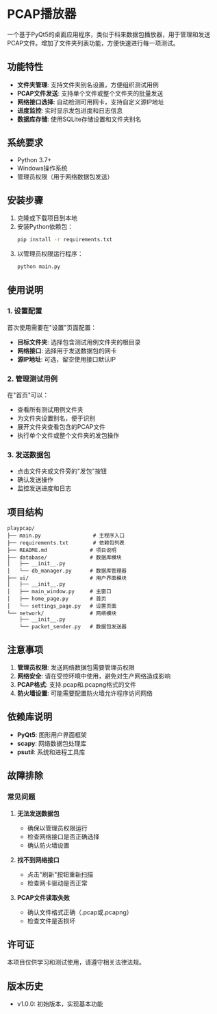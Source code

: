 # PCAP播放器

一个基于PyQt5的桌面应用程序，类似于科来数据包播放器，用于管理和发送PCAP文件。增加了文件夹列表功能，方便快速进行每一项测试。

## 功能特性

- **文件夹管理**: 支持文件夹别名设置，方便组织测试用例
- **PCAP文件发送**: 支持单个文件或整个文件夹的批量发送
- **网络接口选择**: 自动检测可用网卡，支持自定义源IP地址
- **进度监控**: 实时显示发包进度和日志信息
- **数据库存储**: 使用SQLite存储设置和文件夹别名

## 系统要求

- Python 3.7+
- Windows操作系统
- 管理员权限（用于网络数据包发送）

## 安装步骤

1. 克隆或下载项目到本地
2. 安装Python依赖包：
   ```bash
   pip install -r requirements.txt
   ```
3. 以管理员权限运行程序：
   ```bash
   python main.py
   ```

## 使用说明

### 1. 设置配置

首次使用需要在"设置"页面配置：

- **目标文件夹**: 选择包含测试用例文件夹的根目录
- **网络接口**: 选择用于发送数据包的网卡
- **源IP地址**: 可选，留空使用接口默认IP

### 2. 管理测试用例

在"首页"可以：

- 查看所有测试用例文件夹
- 为文件夹设置别名，便于识别
- 展开文件夹查看包含的PCAP文件
- 执行单个文件或整个文件夹的发包操作

### 3. 发送数据包

- 点击文件夹或文件旁的"发包"按钮
- 确认发送操作
- 监控发送进度和日志

## 项目结构

```
playpcap/
├── main.py                 # 主程序入口
├── requirements.txt        # 依赖包列表
├── README.md              # 项目说明
├── database/              # 数据库模块
│   ├── __init__.py
│   └── db_manager.py      # 数据库管理器
├── ui/                    # 用户界面模块
│   ├── __init__.py
│   ├── main_window.py     # 主窗口
│   ├── home_page.py       # 首页
│   └── settings_page.py   # 设置页面
└── network/               # 网络模块
    ├── __init__.py
    └── packet_sender.py   # 数据包发送器
```

## 注意事项

1. **管理员权限**: 发送网络数据包需要管理员权限
2. **网络安全**: 请在受控环境中使用，避免对生产网络造成影响
3. **PCAP格式**: 支持.pcap和.pcapng格式的文件
4. **防火墙设置**: 可能需要配置防火墙允许程序访问网络

## 依赖库说明

- **PyQt5**: 图形用户界面框架
- **scapy**: 网络数据包处理库
- **psutil**: 系统和进程工具库

## 故障排除

### 常见问题

1. **无法发送数据包**
   - 确保以管理员权限运行
   - 检查网络接口是否正确选择
   - 确认防火墙设置

2. **找不到网络接口**
   - 点击"刷新"按钮重新扫描
   - 检查网卡驱动是否正常

3. **PCAP文件读取失败**
   - 确认文件格式正确（.pcap或.pcapng）
   - 检查文件是否损坏

## 许可证

本项目仅供学习和测试使用，请遵守相关法律法规。

## 版本历史

- v1.0.0: 初始版本，实现基本功能